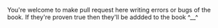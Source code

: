 You're welcome to make pull request here writing errors or bugs of the book.
If they're proven true then they'll be addded to the book ^__^
